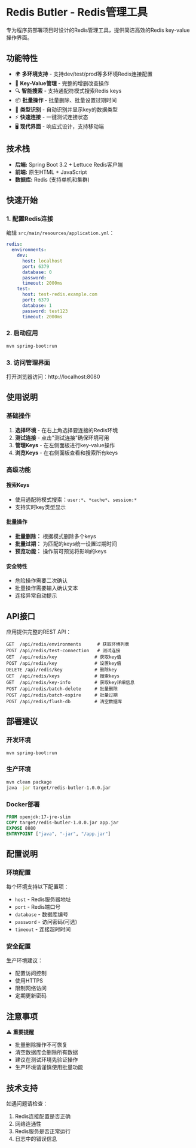 # Redis Butler - Redis管理工具

专为程序员部署项目时设计的Redis管理工具，提供简洁高效的Redis key-value操作界面。

## 功能特性

- 🌍 **多环境支持** - 支持dev/test/prod等多环境Redis连接配置
- 🔑 **Key-Value管理** - 完整的增删改查操作
- 🔍 **智能搜索** - 支持通配符模式搜索Redis keys
- 📦 **批量操作** - 批量删除、批量设置过期时间
- 🎯 **类型识别** - 自动识别并显示key的数据类型
- ⚡ **快速连接** - 一键测试连接状态
- 🖥️ **现代界面** - 响应式设计，支持移动端

## 技术栈

- **后端:** Spring Boot 3.2 + Lettuce Redis客户端
- **前端:** 原生HTML + JavaScript
- **数据库:** Redis (支持单机和集群)

## 快速开始

### 1. 配置Redis连接

编辑 `src/main/resources/application.yml`：

```yaml
redis:
  environments:
    dev:
      host: localhost
      port: 6379
      database: 0
      password: 
      timeout: 2000ms
    test:
      host: test-redis.example.com
      port: 6379
      database: 1
      password: test123
      timeout: 2000ms
```

### 2. 启动应用

```bash
mvn spring-boot:run
```

### 3. 访问管理界面

打开浏览器访问：http://localhost:8080

## 使用说明

### 基础操作

1. **选择环境** - 在右上角选择要连接的Redis环境
2. **测试连接** - 点击"测试连接"确保环境可用
3. **管理Keys** - 在左侧面板进行key-value操作
4. **浏览Keys** - 在右侧面板查看和搜索所有keys

### 高级功能

#### 搜索Keys
- 使用通配符模式搜索：`user:*`、`*cache*`、`session:*`
- 支持实时key类型显示

#### 批量操作
- **批量删除：** 根据模式删除多个keys
- **批量过期：** 为匹配的keys统一设置过期时间
- **预览功能：** 操作前可预览将影响的keys

#### 安全特性
- 危险操作需要二次确认
- 批量操作需要输入确认文本
- 连接异常自动提示

## API接口

应用提供完整的REST API：

```
GET  /api/redis/environments      # 获取环境列表
POST /api/redis/test-connection   # 测试连接
GET  /api/redis/key              # 获取key值
POST /api/redis/key              # 设置key值
DELETE /api/redis/key            # 删除key
GET  /api/redis/keys             # 搜索keys
GET  /api/redis/key-info         # 获取key详细信息
POST /api/redis/batch-delete     # 批量删除
POST /api/redis/batch-expire     # 批量过期
POST /api/redis/flush-db         # 清空数据库
```

## 部署建议

### 开发环境
```bash
mvn spring-boot:run
```

### 生产环境
```bash
mvn clean package
java -jar target/redis-butler-1.0.0.jar
```

### Docker部署
```dockerfile
FROM openjdk:17-jre-slim
COPY target/redis-butler-1.0.0.jar app.jar
EXPOSE 8080
ENTRYPOINT ["java", "-jar", "/app.jar"]
```

## 配置说明

### 环境配置
每个环境支持以下配置项：
- `host` - Redis服务器地址
- `port` - Redis端口号
- `database` - 数据库编号
- `password` - 访问密码(可选)
- `timeout` - 连接超时时间

### 安全配置
生产环境建议：
- 配置访问控制
- 使用HTTPS
- 限制网络访问
- 定期更新密码

## 注意事项

⚠️ **重要提醒**
- 批量删除操作不可恢复
- 清空数据库会删除所有数据
- 建议在测试环境先验证操作
- 生产环境请谨慎使用批量功能

## 技术支持

如遇问题请检查：
1. Redis连接配置是否正确
2. 网络连通性
3. Redis服务是否正常运行
4. 日志中的错误信息